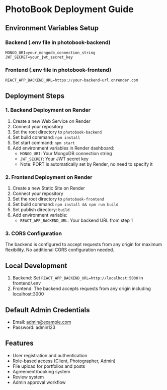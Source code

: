 # PhotoBook Deployment Guide

## Environment Variables Setup

### Backend (.env file in photobook-backend)
```
MONGO_URI=your_mongodb_connection_string
JWT_SECRET=your_jwt_secret_key
```

### Frontend (.env file in photobook-frontend)
```
REACT_APP_BACKEND_URL=https://your-backend-url.onrender.com
```

## Deployment Steps

### 1. Backend Deployment on Render
1. Create a new Web Service on Render
2. Connect your repository
3. Set the root directory to `photobook-backend`
4. Set build command: `npm install`
5. Set start command: `npm start`
6. Add environment variables in Render dashboard:
   - `MONGO_URI`: Your MongoDB connection string
   - `JWT_SECRET`: Your JWT secret key
   - Note: PORT is automatically set by Render, no need to specify it

### 2. Frontend Deployment on Render
1. Create a new Static Site on Render
2. Connect your repository
3. Set the root directory to `photobook-frontend`
4. Set build command: `npm install && npm run build`
5. Set publish directory: `build`
6. Add environment variable:
   - `REACT_APP_BACKEND_URL`: Your backend URL from step 1

### 3. CORS Configuration
The backend is configured to accept requests from any origin for maximum flexibility. No additional CORS configuration needed.

## Local Development
1. Backend: Set `REACT_APP_BACKEND_URL=http://localhost:5000` in frontend/.env
2. Frontend: The backend accepts requests from any origin including localhost:3000

## Default Admin Credentials
- Email: admin@example.com
- Password: admin123

## Features
- User registration and authentication
- Role-based access (Client, Photographer, Admin)
- File upload for portfolios and posts
- Agreement/booking system
- Review system
- Admin approval workflow
